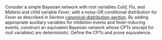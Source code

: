

Consider a simple Bayesian network with root variables ${Cold}$,
${Flu}$, and ${Malaria}$ and child variable ${Fever}$, with a
noisy-OR conditional distribution for ${Fever}$ as described in
Section <a class="sectionRef" id="sectionref" title="" href="#">canonical-distribution-section</a>. By adding
appropriate auxiliary variables for inhibition events and fever-inducing
events, construct an equivalent Bayesian network whose CPTs (except for
root variables) are deterministic. Define the CPTs and prove
equivalence.

